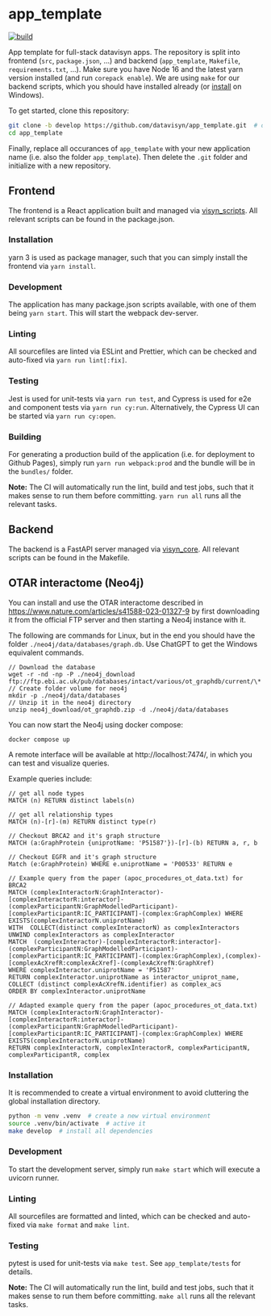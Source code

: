 # app_template
[![build](https://github.com/datavisyn/app_template/actions/workflows/build.yml/badge.svg)](https://github.com/datavisyn/app_template/actions/workflows/build.yml)

App template for full-stack datavisyn apps. The repository is split into frontend (`src`, `package.json`, ...) and backend (`app_template`, `Makefile`, `requirements.txt`, ...). Make sure you have Node 16 and the latest yarn version installed (and run `corepack enable`). We are using `make` for our backend scripts, which you should have installed already (or [install](https://gnuwin32.sourceforge.net/packages/make.htm) on Windows).

To get started, clone this repository:

```bash
git clone -b develop https://github.com/datavisyn/app_template.git  # or any other branch you want to develop in
cd app_template
```

Finally, replace all occurances of `app_template` with your new application name (i.e. also the folder `app_template`). Then delete the `.git` folder and initialize with a new repository.

## Frontend

The frontend is a React application built and managed via [visyn_scripts](https://github.com/datavisyn/visyn_scripts). All relevant scripts can be found in the package.json.

### Installation

yarn 3 is used as package manager, such that you can simply install the frontend via `yarn install`.

### Development

The application has many package.json scripts available, with one of them being `yarn start`. This will start the webpack dev-server.

### Linting

All sourcefiles are linted via ESLint and Prettier, which can be checked and auto-fixed via `yarn run lint[:fix]`.

### Testing

Jest is used for unit-tests via `yarn run test`, and Cypress is used for e2e and component tests via `yarn run cy:run`. Alternatively, the Cypress UI can be started via `yarn run cy:open`.

### Building

For generating a production build of the application (i.e. for deployment to Github Pages), simply run `yarn run webpack:prod` and the bundle will be in the `bundles/` folder.

**Note:** The CI will automatically run the lint, build and test jobs, such that it makes sense to run them before committing. `yarn run all` runs all the relevant tasks.

## Backend

The backend is a FastAPI server managed via [visyn_core](https://github.com/datavisyn/visyn_core). All relevant scripts can be found in the Makefile.

## OTAR interactome (Neo4j)

You can install and use the OTAR interactome described in https://www.nature.com/articles/s41588-023-01327-9 by first downloading it from the official FTP server and then starting a Neo4j instance with it. 

The following are commands for Linux, but in the end you should have the folder `./neo4j/data/databases/graph.db`. Use ChatGPT to get the Windows equivalent commands.

```
// Download the database
wget -r -nd -np -P ./neo4j_download ftp://ftp.ebi.ac.uk/pub/databases/intact/various/ot_graphdb/current/\*
// Create folder volume for neo4j
mkdir -p ./neo4j/data/databases
// Unzip it in the neo4j directory
unzip neo4j_download/ot_graphdb.zip -d ./neo4j/data/databases
```

You can now start the Neo4j using docker compose: 

```
docker compose up
```

A remote interface will be available at http://localhost:7474/, in which you can test and visualize queries.

Example queries include: 

```
// get all node types
MATCH (n) RETURN distinct labels(n) 

// get all relationship types
MATCH (n)-[r]-(m) RETURN distinct type(r)

// Checkout BRCA2 and it's graph structure
MATCH (a:GraphProtein {uniprotName: 'P51587'})-[r]-(b) RETURN a, r, b

// Checkout EGFR and it's graph structure
Match (e:GraphProtein) WHERE e.uniprotName = 'P00533' RETURN e 

// Example query from the paper (apoc_procedures_ot_data.txt) for BRCA2
MATCH (complexInteractorN:GraphInteractor)-[complexInteractorR:interactor]-(complexParticipantN:GraphModelledParticipant)-[complexParticipantR:IC_PARTICIPANT]-(complex:GraphComplex) WHERE EXISTS(complexInteractorN.uniprotName)
WITH  COLLECT(distinct complexInteractorN) as complexInteractors
UNWIND complexInteractors as complexInteractor
MATCH  (complexInteractor)-[complexInteractorR:interactor]-(complexParticipantN:GraphModelledParticipant)-[complexParticipantR:IC_PARTICIPANT]-(complex:GraphComplex),(complex)-[complexAcXrefR:complexAcXref]-(complexAcXrefN:GraphXref)
WHERE complexInteractor.uniprotName = 'P51587'
RETURN complexInteractor.uniprotName as interactor_uniprot_name, COLLECT (distinct complexAcXrefN.identifier) as complex_acs
ORDER BY complexInteractor.uniprotName

// Adapted example query from the paper (apoc_procedures_ot_data.txt)
MATCH (complexInteractorN:GraphInteractor)-[complexInteractorR:interactor]-(complexParticipantN:GraphModelledParticipant)-[complexParticipantR:IC_PARTICIPANT]-(complex:GraphComplex) WHERE EXISTS(complexInteractorN.uniprotName)
RETURN complexInteractorN, complexInteractorR, complexParticipantN, complexParticipantR, complex
```

### Installation

It is recommended to create a virtual environment to avoid cluttering the global installation directory.

```bash
python -m venv .venv  # create a new virtual environment
source .venv/bin/activate  # active it
make develop  # install all dependencies
```

### Development

To start the development server, simply run `make start` which will execute a uvicorn runner.

### Linting

All sourcefiles are formatted and linted, which can be checked and auto-fixed via `make format` and `make lint`.

### Testing

pytest is used for unit-tests via `make test`. See `app_template/tests` for details.

**Note:** The CI will automatically run the lint, build and test jobs, such that it makes sense to run them before committing. `make all` runs all the relevant tasks.
